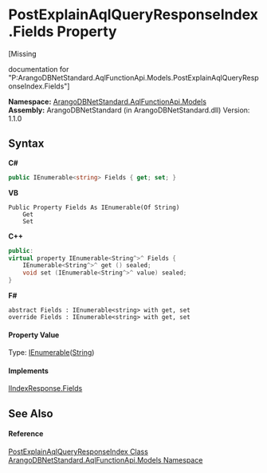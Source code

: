 # PostExplainAqlQueryResponseIndex.Fields Property 
 

\[Missing <summary> documentation for "P:ArangoDBNetStandard.AqlFunctionApi.Models.PostExplainAqlQueryResponseIndex.Fields"\]

**Namespace:**&nbsp;<a href="e03acbe1-782e-533e-7ffe-cd51613ed54f">ArangoDBNetStandard.AqlFunctionApi.Models</a><br />**Assembly:**&nbsp;ArangoDBNetStandard (in ArangoDBNetStandard.dll) Version: 1.1.0

## Syntax

**C#**<br />
``` C#
public IEnumerable<string> Fields { get; set; }
```

**VB**<br />
``` VB
Public Property Fields As IEnumerable(Of String)
	Get
	Set
```

**C++**<br />
``` C++
public:
virtual property IEnumerable<String^>^ Fields {
	IEnumerable<String^>^ get () sealed;
	void set (IEnumerable<String^>^ value) sealed;
}
```

**F#**<br />
``` F#
abstract Fields : IEnumerable<string> with get, set
override Fields : IEnumerable<string> with get, set
```


#### Property Value
Type: <a href="https://docs.microsoft.com/dotnet/api/system.collections.generic.ienumerable-1" target="_blank" rel="noopener noreferrer">IEnumerable</a>(<a href="https://docs.microsoft.com/dotnet/api/system.string" target="_blank" rel="noopener noreferrer">String</a>)

#### Implements
<a href="ccb4a8f0-716b-11b9-7425-7d74c6439743">IIndexResponse.Fields</a><br />

## See Also


#### Reference
<a href="da0362a5-de95-6550-5569-177a7fbb9a53">PostExplainAqlQueryResponseIndex Class</a><br /><a href="e03acbe1-782e-533e-7ffe-cd51613ed54f">ArangoDBNetStandard.AqlFunctionApi.Models Namespace</a><br />
